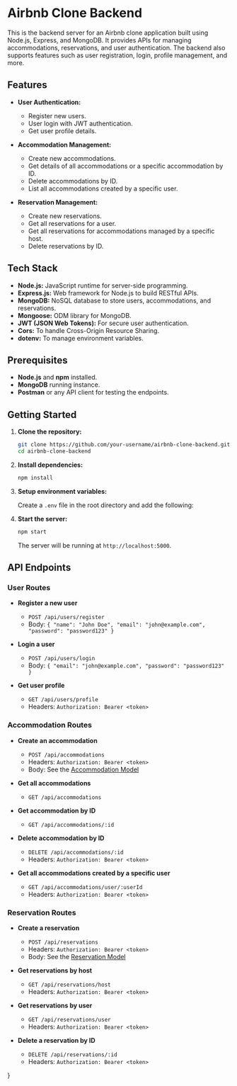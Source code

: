 # Airbnb Clone Backend

This is the backend server for an Airbnb clone application built using Node.js, Express, and MongoDB. It provides APIs for managing accommodations, reservations, and user authentication. The backend also supports features such as user registration, login, profile management, and more.

## Features

- **User Authentication:**
  - Register new users.
  - User login with JWT authentication.
  - Get user profile details.

- **Accommodation Management:**
  - Create new accommodations.
  - Get details of all accommodations or a specific accommodation by ID.
  - Delete accommodations by ID.
  - List all accommodations created by a specific user.

- **Reservation Management:**
  - Create new reservations.
  - Get all reservations for a user.
  - Get all reservations for accommodations managed by a specific host.
  - Delete reservations by ID.

## Tech Stack

- **Node.js:** JavaScript runtime for server-side programming.
- **Express.js:** Web framework for Node.js to build RESTful APIs.
- **MongoDB:** NoSQL database to store users, accommodations, and reservations.
- **Mongoose:** ODM library for MongoDB.
- **JWT (JSON Web Tokens):** For secure user authentication.
- **Cors:** To handle Cross-Origin Resource Sharing.
- **dotenv:** To manage environment variables.

## Prerequisites

- **Node.js** and **npm** installed.
- **MongoDB** running instance.
- **Postman** or any API client for testing the endpoints.

## Getting Started

1. **Clone the repository:**
    ```bash
    git clone https://github.com/your-username/airbnb-clone-backend.git
    cd airbnb-clone-backend
    ```

2. **Install dependencies:**
    ```bash
    npm install
    ```

3. **Setup environment variables:**

    Create a `.env` file in the root directory and add the following:

   

4. **Start the server:**
    ```bash
    npm start
    ```

    The server will be running at `http://localhost:5000`.

## API Endpoints

### User Routes

- **Register a new user**
  - `POST /api/users/register`
  - Body: `{ "name": "John Doe", "email": "john@example.com", "password": "password123" }`

- **Login a user**
  - `POST /api/users/login`
  - Body: `{ "email": "john@example.com", "password": "password123" }`

- **Get user profile**
  - `GET /api/users/profile`
  - Headers: `Authorization: Bearer <token>`

### Accommodation Routes

- **Create an accommodation**
  - `POST /api/accommodations`
  - Headers: `Authorization: Bearer <token>`
  - Body: See the [Accommodation Model](#accommodation-model)

- **Get all accommodations**
  - `GET /api/accommodations`

- **Get accommodation by ID**
  - `GET /api/accommodations/:id`

- **Delete accommodation by ID**
  - `DELETE /api/accommodations/:id`
  - Headers: `Authorization: Bearer <token>`

- **Get all accommodations created by a specific user**
  - `GET /api/accommodations/user/:userId`
  - Headers: `Authorization: Bearer <token>`

### Reservation Routes

- **Create a reservation**
  - `POST /api/reservations`
  - Headers: `Authorization: Bearer <token>`
  - Body: See the [Reservation Model](#reservation-model)

- **Get reservations by host**
  - `GET /api/reservations/host`
  - Headers: `Authorization: Bearer <token>`

- **Get reservations by user**
  - `GET /api/reservations/user`
  - Headers: `Authorization: Bearer <token>`

- **Delete a reservation by ID**
  - `DELETE /api/reservations/:id`
  - Headers: `Authorization: Bearer <token>`


}

